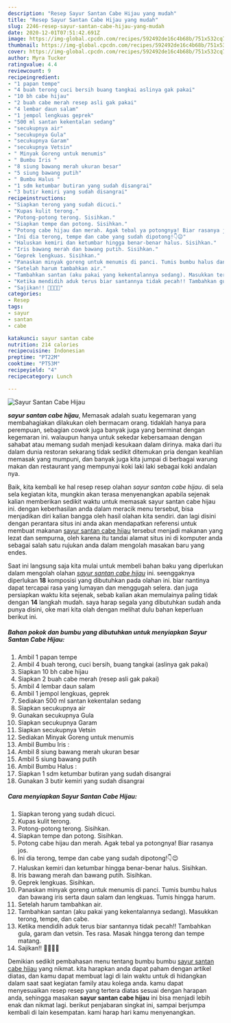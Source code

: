 ```yaml
---
description: "Resep Sayur Santan Cabe Hijau yang mudah"
title: "Resep Sayur Santan Cabe Hijau yang mudah"
slug: 2246-resep-sayur-santan-cabe-hijau-yang-mudah
date: 2020-12-01T07:51:42.691Z
image: https://img-global.cpcdn.com/recipes/592492de16c4b68b/751x532cq70/sayur-santan-cabe-hijau-foto-resep-utama.jpg
thumbnail: https://img-global.cpcdn.com/recipes/592492de16c4b68b/751x532cq70/sayur-santan-cabe-hijau-foto-resep-utama.jpg
cover: https://img-global.cpcdn.com/recipes/592492de16c4b68b/751x532cq70/sayur-santan-cabe-hijau-foto-resep-utama.jpg
author: Myra Tucker
ratingvalue: 4.4
reviewcount: 9
recipeingredient:
- "1 papan tempe"
- "4 buah terong cuci bersih buang tangkai aslinya gak pakai"
- "10 bh cabe hijau"
- "2 buah cabe merah resep asli gak pakai"
- "4 lembar daun salam"
- "1 jempol lengkuas geprek"
- "500 ml santan kekentalan sedang"
- "secukupnya air"
- "secukupnya Gula"
- "secukupnya Garam"
- "secukupnya Vetsin"
- " Minyak Goreng untuk menumis"
- " Bumbu Iris "
- "8 siung bawang merah ukuran besar"
- "5 siung bawang putih"
- " Bumbu Halus "
- "1 sdm ketumbar butiran yang sudah disangrai"
- "3 butir kemiri yang sudah disangrai"
recipeinstructions:
- "Siapkan terong yang sudah dicuci."
- "Kupas kulit terong."
- "Potong-potong terong. Sisihkan."
- "Siapkan tempe dan potong. Sisihkan."
- "Potong cabe hijau dan merah. Agak tebal ya potongnya! Biar rasanya jos."
- "Ini dia terong, tempe dan cabe yang sudah dipotong!👇😉"
- "Haluskan kemiri dan ketumbar hingga benar-benar halus. Sisihkan."
- "Iris bawang merah dan bawang putih. Sisihkan."
- "Geprek lengkuas. Sisihkan."
- "Panaskan minyak goreng untuk menumis di panci. Tumis bumbu halus dan bawang iris serta daun salam dan lengkuas. Tumis hingga harum."
- "Setelah harum tambahkan air."
- "Tambahkan santan (aku pakai yang kekentalannya sedang). Masukkan terong, tempe, dan cabe."
- "Ketika mendidih aduk terus biar santannya tidak pecah!! Tambahkan gula, garam dan vetsin. Tes rasa. Masak hingga terong dan tempe matang."
- "Sajikan!! 💖💕💖💕"
categories:
- Resep
tags:
- sayur
- santan
- cabe

katakunci: sayur santan cabe 
nutrition: 214 calories
recipecuisine: Indonesian
preptime: "PT22M"
cooktime: "PT53M"
recipeyield: "4"
recipecategory: Lunch

---
```



![Sayur Santan Cabe Hijau](https://img-global.cpcdn.com/recipes/592492de16c4b68b/751x532cq70/sayur-santan-cabe-hijau-foto-resep-utama.jpg)

<b><i>sayur santan cabe hijau</i></b>, Memasak adalah suatu kegemaran yang membahagiakan dilakukan oleh bermacam orang. tidaklah hanya para perempuan, sebagian cowok juga banyak juga yang berminat dengan kegemaran ini. walaupun hanya untuk sekedar kebersamaan dengan sahabat atau memang sudah menjadi kesukaan dalam dirinya. maka dari itu dalam dunia restoran sekarang tidak sedikit ditemukan pria dengan keahlian memasak yang mumpuni, dan banyak juga kita jumpai di berbagai warung makan dan restaurant yang mempunyai koki laki laki sebagai koki andalan nya.

Baik, kita kembali ke hal resep resep olahan <i>sayur santan cabe hijau</i>. di sela sela kegiatan kita, mungkin akan terasa menyenangkan apabila sejenak kalian memberikan sedikit waktu untuk memasak sayur santan cabe hijau ini. dengan keberhasilan anda dalam meracik menu tersebut, bisa menjadikan diri kalian bangga oleh hasil olahan kita sendiri. dan lagi disini dengan perantara situs ini anda akan mendapatkan referensi untuk membuat makanan <u>sayur santan cabe hijau</u> tersebut menjadi makanan yang lezat dan sempurna, oleh karena itu tandai alamat situs ini di komputer anda sebagai salah satu rujukan anda dalam mengolah masakan baru yang endes.




Saat ini langsung saja kita mulai untuk membeli bahan baku yang diperlukan dalam mengolah olahan <u><i>sayur santan cabe hijau</i></u> ini. seenggaknya diperlukan <b>18</b> komposisi yang dibutuhkan pada olahan ini. biar nantinya dapat tercapai rasa yang lumayan dan menggugah selera. dan juga persiapkan waktu kita sejenak, sebab kalian akan memulainya paling tidak dengan <b>14</b> langkah mudah. saya harap segala yang dibutuhkan sudah anda punya disini, oke mari kita olah dengan melihat dulu bahan keperluan berikut ini.

<!--inarticleads1-->

##### Bahan pokok dan bumbu yang dibutuhkan untuk menyiapkan Sayur Santan Cabe Hijau:

1. Ambil 1 papan tempe
1. Ambil 4 buah terong, cuci bersih, buang tangkai (aslinya gak pakai)
1. Siapkan 10 bh cabe hijau
1. Siapkan 2 buah cabe merah (resep asli gak pakai)
1. Ambil 4 lembar daun salam
1. Ambil 1 jempol lengkuas, geprek
1. Sediakan 500 ml santan kekentalan sedang
1. Siapkan secukupnya air
1. Gunakan secukupnya Gula
1. Siapkan secukupnya Garam
1. Siapkan secukupnya Vetsin
1. Sediakan  Minyak Goreng untuk menumis
1. Ambil  Bumbu Iris :
1. Ambil 8 siung bawang merah ukuran besar
1. Ambil 5 siung bawang putih
1. Ambil  Bumbu Halus :
1. Siapkan 1 sdm ketumbar butiran yang sudah disangrai
1. Gunakan 3 butir kemiri yang sudah disangrai




<!--inarticleads2-->

##### Cara menyiapkan Sayur Santan Cabe Hijau:

1. Siapkan terong yang sudah dicuci.
1. Kupas kulit terong.
1. Potong-potong terong. Sisihkan.
1. Siapkan tempe dan potong. Sisihkan.
1. Potong cabe hijau dan merah. Agak tebal ya potongnya! Biar rasanya jos.
1. Ini dia terong, tempe dan cabe yang sudah dipotong!👇😉
1. Haluskan kemiri dan ketumbar hingga benar-benar halus. Sisihkan.
1. Iris bawang merah dan bawang putih. Sisihkan.
1. Geprek lengkuas. Sisihkan.
1. Panaskan minyak goreng untuk menumis di panci. Tumis bumbu halus dan bawang iris serta daun salam dan lengkuas. Tumis hingga harum.
1. Setelah harum tambahkan air.
1. Tambahkan santan (aku pakai yang kekentalannya sedang). Masukkan terong, tempe, dan cabe.
1. Ketika mendidih aduk terus biar santannya tidak pecah!! Tambahkan gula, garam dan vetsin. Tes rasa. Masak hingga terong dan tempe matang.
1. Sajikan!! 💖💕💖💕




Demikian sedikit pembahasan menu tentang bumbu bumbu <u>sayur santan cabe hijau</u> yang nikmat. kita harapkan anda dapat paham dengan artikel diatas, dan kamu dapat membuat lagi di lain waktu untuk di hidangkan dalam saat saat kegiatan family atau kolega anda. kamu dapat menyesuaikan resep resep yang tertera diatas sesuai dengan harapan anda, sehingga masakan <b>sayur santan cabe hijau</b> ini bisa menjadi lebih enak dan nikmat lagi. berikut penjabaran singkat ini, sampai berjumpa kembali di lain kesempatan. kami harap hari kamu menyenangkan.

